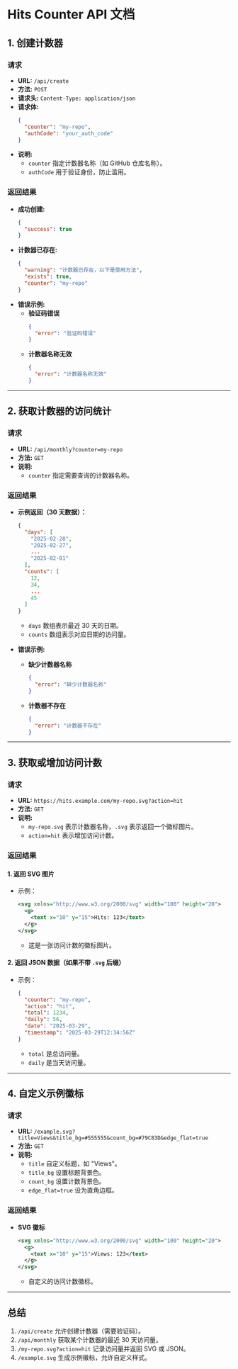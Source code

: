 # Hits Counter API 文档

## 1. 创建计数器

### 请求
- **URL:** `/api/create`
- **方法:** `POST`
- **请求头:** `Content-Type: application/json`
- **请求体:**
  ```json
  {
    "counter": "my-repo",
    "authCode": "your_auth_code"
  }
  ```
- **说明:**  
  - `counter` 指定计数器名称（如 GitHub 仓库名称）。
  - `authCode` 用于验证身份，防止滥用。

### 返回结果
- **成功创建:**
  ```json
  {
    "success": true
  }
  ```
- **计数器已存在:**
  ```json
  {
    "warning": "计数器已存在，以下是使用方法",
    "exists": true,
    "counter": "my-repo"
  }
  ```
- **错误示例:**
  - **验证码错误**
    ```json
    {
      "error": "验证码错误"
    }
    ```
  - **计数器名称无效**
    ```json
    {
      "error": "计数器名称无效"
    }
    ```

---

## 2. 获取计数器的访问统计

### 请求
- **URL:** `/api/monthly?counter=my-repo`
- **方法:** `GET`
- **说明:**  
  - `counter` 指定需要查询的计数器名称。

### 返回结果
- **示例返回（30 天数据）：**
  ```json
  {
    "days": [
      "2025-02-28",
      "2025-02-27",
      ...
      "2025-02-01"
    ],
    "counts": [
      12,
      34,
      ...
      45
    ]
  }
  ```
  - `days` 数组表示最近 30 天的日期。
  - `counts` 数组表示对应日期的访问量。

- **错误示例:**
  - **缺少计数器名称**
    ```json
    {
      "error": "缺少计数器名称"
    }
    ```
  - **计数器不存在**
    ```json
    {
      "error": "计数器不存在"
    }
    ```

---

## 3. 获取或增加访问计数

### 请求
- **URL:** `https://hits.example.com/my-repo.svg?action=hit`
- **方法:** `GET`
- **说明:**  
  - `my-repo.svg` 表示计数器名称，`.svg` 表示返回一个徽标图片。
  - `action=hit` 表示增加访问计数。

### 返回结果
#### 1. 返回 SVG 图片
- 示例：
  ```xml
  <svg xmlns="http://www.w3.org/2000/svg" width="100" height="20">
    <g>
      <text x="10" y="15">Hits: 123</text>
    </g>
  </svg>
  ```
  - 这是一张访问计数的徽标图片。

#### 2. 返回 JSON 数据（如果不带 `.svg` 后缀）
- 示例：
  ```json
  {
    "counter": "my-repo",
    "action": "hit",
    "total": 1234,
    "daily": 56,
    "date": "2025-03-29",
    "timestamp": "2025-03-29T12:34:56Z"
  }
  ```
  - `total` 是总访问量。
  - `daily` 是当天访问量。

---

## 4. 自定义示例徽标

### 请求
- **URL:** `/example.svg?title=Views&title_bg=#555555&count_bg=#79C83D&edge_flat=true`
- **方法:** `GET`
- **说明:**  
  - `title` 自定义标题，如 "Views"。
  - `title_bg` 设置标题背景色。
  - `count_bg` 设置计数背景色。
  - `edge_flat=true` 设为直角边框。

### 返回结果
- **SVG 徽标**
  ```xml
  <svg xmlns="http://www.w3.org/2000/svg" width="100" height="20">
    <g>
      <text x="10" y="15">Views: 123</text>
    </g>
  </svg>
  ```
  - 自定义的访问计数徽标。

---

## 总结
1. `/api/create` 允许创建计数器（需要验证码）。
2. `/api/monthly` 获取某个计数器的最近 30 天访问量。
3. `/my-repo.svg?action=hit` 记录访问量并返回 SVG 或 JSON。
4. `/example.svg` 生成示例徽标，允许自定义样式。

